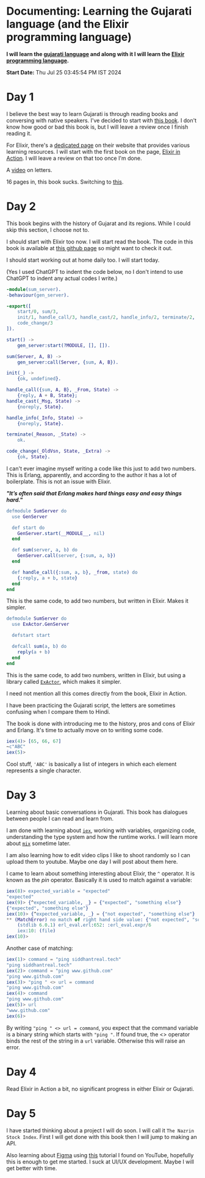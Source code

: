 # Documenting: Learning the Gujarati language (and the Elixir programming language)

**I will learn the [gujarati language](https://en.wikipedia.org/wiki/Gujarati_language) and along with it I will learn the [Elixir programming language](https://en.wikipedia.org/wiki/Elixir_(programming_language)).**

**Start Date:** Thu Jul 25 03:45:54 PM IST 2024

# Day 1

I believe the best way to learn Gujarati is through reading books and conversing with native speakers. I've decided to start with [this book](https://libgen.rs/book/index.php?md5=A59C1369119EC9B919A83FFB52016666). I don't know how good or bad this book is, but I will leave a review once I finish reading it.

For Elixir, there's a [dedicated page](https://elixir-lang.org/learning.html) on their website that provides various learning resources. I will start with the first book on the page, [Elixir in Action](https://libgen.rs/book/index.php?md5=2BDD3BB8C63102C229A207607788F480). I will leave a review on that too once I'm done.

A [video](https://youtu.be/Zclir25LIUw) on letters.

16 pages in, this book sucks. Switching to [this](https://theswissbay.ch/pdf/Books/Linguistics/Mega%20linguistics%20pack/Indo-European/Indo-Aryan/Gujarati%2C%20Teach%20Yourself%20%28Dwyer%29.pdf).

# Day 2

This book begins with the history of Gujarat and its regions. While I could skip this section, I choose not to.

I should start with Elixir too now. I will start read the book. The code in this book is available at [this github page](https://github.com/sasa1977/elixir-in-action) so might want to check it out. 

I should start working out at home daily too. I will start today. 

(Yes I used ChatGPT to indent the code below, no I don't intend to use ChatGPT to indent any actual codes I write.)

```erlang
-module(sum_server).
-behaviour(gen_server).

-export([
    start/0, sum/3,
    init/1, handle_call/3, handle_cast/2, handle_info/2, terminate/2,
    code_change/3
]).

start() ->
    gen_server:start(?MODULE, [], []).

sum(Server, A, B) ->
    gen_server:call(Server, {sum, A, B}).

init(_) ->
    {ok, undefined}.

handle_call({sum, A, B}, _From, State) ->
    {reply, A + B, State};
handle_cast(_Msg, State) ->
    {noreply, State}.

handle_info(_Info, State) ->
    {noreply, State}.

terminate(_Reason, _State) ->
    ok.

code_change(_OldVsn, State, _Extra) ->
    {ok, State}.
```

I can't ever imagine myself writing a code like this just to add two numbers. This is Erlang, apparently, and according to the author it has a lot of boilerplate. This is not an issue with Elixir.

***"It’s often said that Erlang makes hard things easy and easy things hard."***

```erlang
defmodule SumServer do
  use GenServer

  def start do
    GenServer.start(__MODULE__, nil)
  end

  def sum(server, a, b) do
    GenServer.call(server, {:sum, a, b})
  end

  def handle_call({:sum, a, b}, _from, state) do
    {:reply, a + b, state}
  end
end
```

This is the same code, to add two numbers, but written in Elixir. Makes it simpler.

```erlang
defmodule SumServer do
  use ExActor.GenServer

  defstart start

  defcall sum(a, b) do
    reply(a + b)
  end
end
```

This is the same code, to add two numbers, written in Elixir, but using a library called [`ExActor`](https://github.com/sasa1977/exactor), which makes it simpler.

I need not mention all this comes directly from the book, Elixir in Action.

I have been practicing the Gujarati script, the letters are sometimes confusing when I compare them to Hindi.

The book is done with introducing me to the history, pros and cons of Elixir and Erlang. It's time to actually move on to writing some code.

```erlang
iex(4)> [65, 66, 67]
~c"ABC"
iex(5)>
```

Cool stuff, `'ABC'` is basically a list of integers in which each element represents a single character.

# Day 3

Learning about basic conversations in Gujarati. This book has dialogues between people I can read and learn from.

I am done with learning about [`iex`](https://hexdocs.pm/iex/1.14.5/IEx.html), working with variables, organizing code, understanding the type system and how the runtime works. I will learn more about [`mix`](https://hexdocs.pm/elixir/introduction-to-mix.html) sometime later.

I am also learning how to edit video clips I like to shoot randomly so I can upload them to youtube. Maybe one day I will post about them here.

I came to learn about something interesting about Elixir, the `^` operator. It is known as the *pin* operator. Basically it is used to match against a variable:

```erlang
iex(8)> expected_variable = "expected"
"expected"
iex(9)> {^expected_variable, _} = {"expected", "something else"}
{"expected", "something else"}
iex(10)> {^expected_variable, _} = {"not expected", "something else"}
** (MatchError) no match of right hand side value: {"not expected", "something else"}
    (stdlib 6.0.1) erl_eval.erl:652: :erl_eval.expr/6
    iex:10: (file)
iex(10)> 
```

Another case of matching:

```erlang
iex(1)> command = "ping siddhantreal.tech"
"ping siddhantreal.tech"
iex(2)> command = "ping www.github.com"
"ping www.github.com"
iex(3)> "ping " <> url = command
"ping www.github.com"
iex(4)> command
"ping www.github.com"
iex(5)> url
"www.github.com"
iex(6)> 
```

By writing `"ping " <> url = command`, you expect that the command variable is a binary string which starts with `"ping "`. If found true, the <> operator binds the rest of the string in a `url` variable. Otherwise this will raise an error.

# Day 4

Read Elixir in Action a bit, no significant progress in either Elixir or Gujarati.

# Day 5

I have started thinking about a project I will do soon. I will call it `The Nazrin Stock Index`. First I will get done with this book then I will jump to making an API.

Also learning about [Figma](https://figma.com) using [this](https://youtu.be/ezldKx-jPag) tutorial I found on YouTube, hopefully this is enough to get me started. I suck at UI/UX development. Maybe I will get better with time.